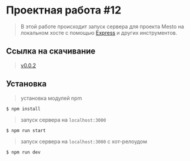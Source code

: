 # Проектная работа #12

> В этой работе происходит запуск сервера для проекта Mesto на локальном хосте с помощью [Express](https://expressjs.com) и других инструментов.


## Ссылка на скачивание

> [v0.0.2](https://github.com/echoreverb/express-sprint)


## Установка

> установка модулей npm

```shell
$ npm install
```

> запуск сервера на `localhost:3000`

```shell
$ npm run start
```

> запуск сервера на `localhost:3000` c хот-релоудом

```shell
$ npm run dev
```
